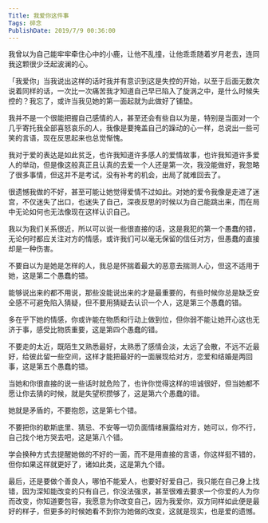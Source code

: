 ```yaml
---
Title: 我爱你这件事
Tags: 碎念
PublishDate: 2019/7/9 00:36:00 
---
```


我曾以为自己能牢牢牵住心中的小鹿，让他不乱撞，让他乖乖随着岁月老去，连同我这颗很少泛起波澜的心。

「我爱你」当我说出这样的话时我并有意识到这是失控的开始，以至于后面无数次说着同样的话，一次比一次痛苦我才知道自己早已陷入了旋涡之中，是什么时候失控的？我忘了，或许当我见她的第一面起就为此做好了铺垫。

我并不是一个很能把握自己感情的人，甚至还会有些自以为是，特别是当面对一个几乎寄托我全部喜怒哀乐的人，我像是要掩盖自己的躁动的心一样，总说出一些可笑的言语，现在反思起来也总觉惭愧。

我对于爱的表达是如此贫乏，也许我知道许多感人的爱情故事，也许我知道许多爱人的举动，但是像这般真正且认真的去爱一个人还是第一次，我没能做好，我忽略了很多事情，但这并不是考试，没有补考的机会，出局了就难回去了。

很遗憾我做的不好，甚至可能让她觉得爱情不过如此。对她的爱令我像是走进了迷宫，不仅迷失了出口，也迷失了自己，深夜反思的时候以为自己能跳出来，而在局中无论如何也无法像现在这样认识自己。

我以为我们关系很近，所以可以说一些很直接的话，这是我犯的第一个愚蠢的错，无论何时都应关注对方的情感，或许我们可以毫无保留的信任对方，但愚蠢的直接却是一种伤害。

不要自以为是她是怎样的人，我总是怀揣着最大的恶意去揣测人心，但这不适用于她，这是第二个愚蠢的错。

能够说出来的都不用说，那些没能说出来的才是最重要的，有些时候你总是缺乏安全感不可避免陷入猜疑，但不要用猜疑去认识一个人，这是第三个愚蠢的错。

多在乎下她的情感，你或许能在物质和行动上做到位，但你弱不能让她开心这也无济于事，感受比物质重要，这是第四个愚蠢的错。

不要走的太近，既陌生又熟悉最好，太熟悉了感情会淡，太远了会散，不远不近最好，给彼此留一些空间，这样才能把最好的一面展现给对方，恋爱和结婚是两回事，这是第五个愚蠢的错。

当她和你很直接的说一些话时就危险了，也许你觉得这样的坦诚很好，但当她都不愿让你去猜的时候，就是失望积攒够了，这是第六个愚蠢的错。

她就是矛盾的，不要抱怨，这是第七个错。

不要把你的歇斯底里、猜忌、不安等一切负面情绪展露给对方，她可以，你不行，自己找个地方哭去吧，这是第八个错。

学会换种方式去提醒她做的不好的一面，而不是用直接的言语，你这样挺不错的，但你如果这样就更好了，诸如此类，这是第九个错。

最后，还是要做个善良人，哪怕不能爱人，也要好好爱自己，我只能在自己身上找错，因为深知能改变的只有自己，你没法强求，甚至很难去要求一个你爱的人为你而改变，你知道要包容，我愿意为你改变自己，因为我爱你，双方同样如此便是最好的样子，但更多的时候她看不到你为她做的改变，这就是现实，也是爱的遗憾。